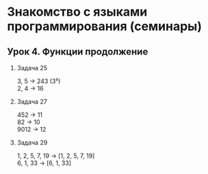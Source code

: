 # Знакомство с языками программирования (семинары)
## Урок 4. Функции продолжение
1. Задача 25

    3, 5 -> 243 (3⁵)  
    2, 4 -> 16

2. Задача 27

    452 -> 11  
    82 -> 10  
    9012 -> 12

3. Задача 29

    1, 2, 5, 7, 19 -> [1, 2, 5, 7, 19]  
    6, 1, 33 -> [6, 1, 33]  